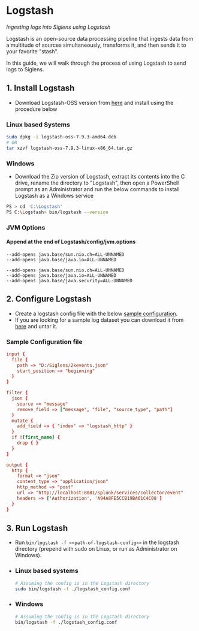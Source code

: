 # Logstash

_Ingesting logs into Siglens using Logstash_

Logstash is an open-source data processing pipeline that ingests data from a multitude of sources simultaneously, transforms it, and then sends it to your favorite "stash".

In this guide, we will walk through the process of using Logstash to send logs to Siglens.

## 1. Install Logstash

- Download Logstash-OSS version from [here](https://www.elastic.co/downloads/logstash-oss) and install using the procedure below

### Linux based Systems

```bash
sudo dpkg -i logstash-oss-7.9.3-amd64.deb
# OR
tar xzvf logstash-oss-7.9.3-linux-x86_64.tar.gz
```

### Windows

- Download the Zip version of Logstash, extract its contents into the C drive, rename the directory to "Logstash", then open a PowerShell prompt as an Administrator and run the below commands to install Logstash as a Windows service

```bash
PS > cd 'C:\Logstash'
PS C:\Logstash> bin/logstash --version
```

### JVM Options

#### Append at the end of Logstash/config/jvm.options

```options
--add-opens java.base/sun.nio.ch=ALL-UNNAMED
--add-opens java.base/java.io=ALL-UNNAMED

--add-opens java.base/sun.nio.ch=ALL-UNNAMED
--add-opens java.base/java.io=ALL-UNNAMED
--add-opens java.base/java.security=ALL-UNNAMED
```

## 2. Configure Logstash

- Create a logstash config file with the below [sample configuration](#sample-configuration-file).
- If you are looking for a sample log dataset you can download it from [here](https://github.com/siglens/pub-datasets/releases/download/v1.0.0/2kevents.json.tar.gz) and untar it.

### Sample Configuration file

```conf
input {
  file {
    path => "D:/Siglens/2kevents.json"
    start_position => "beginning"
  }
}

filter {
  json {
    source => "message"
    remove_field => ["message", "file", "source_type", "path"]
  }
  mutate {
    add_field => { "index" => "logstash_http" }
  }
  if ![first_name] {
    drop { }
  }
}

output {
  http {
    format => "json"
    content_type => "application/json"
    http_method => "post"
    url => "http://localhost:8081/splunk/services/collector/event"
    headers => ['Authorization', 'A94A8FE5CCB19BA61C4C08']
  }
}
```

## 3. Run Logstash

- Run `bin/logstash -f <<path-of-logstash-config>>` in the logstash directory (prepend with sudo on Linux, or run as Administrator on Windows).

- ### Linux based systems

  ```bash
  # Assuming the config is in the Logstash directory
  sudo bin/logstash -f ./logstash_config.conf
  ```

- ### Windows

  ```bash
  # Assuming the config is in the Logstash directory
  bin/logstash -f ./logstash_config.conf
  ```
